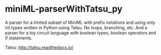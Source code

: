 # miniML-parserWithTatsu_py
A parser for a limited subset of MiniML with prefix notations and using only int types written in Python using Tatsu. No loops, branching, etc.
And a parser for a toy circuit language with boolean types, boolean operators and if statements.

Tatsu: http://tatsu.readthedocs.io/

